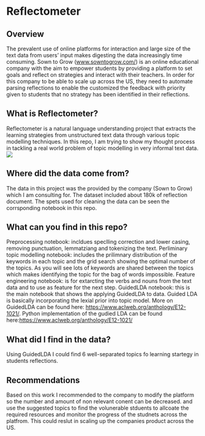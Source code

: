 # Reflectometer

##  Overview
The prevalent use of online platforms for interaction and large size of the text data from users’ input makes digesting the data increasingly time consuming. Sown to Grow (www.sowntogrow.com/) is an online educational company with the aim to empower students by providing a platform to set goals and reflect on strategies and interact with their teachers. In order for this company to be able to scale up across the US, they need to automate parsing reflections to enable the customized the feedback with priority given to students that no strategy has been identified in their reflections. 

## What is Reflectometer?
Reflectometer is a natural language understanding project that extracts the learning strategies from unstructured text data through various topic modelling techniques. In this repo, I am trying to show my thought process in tackling a real world problem of topic modelling in very informal text data. 
<img src="img/company.png" >

## Where did the data come from?
The data in this project was the provided by the company (Sown to Grow) which I am consulting for. The dataset included about 180k of reflection document. The spets used for cleaning the data can be seen the corrsponding notebook in this repo.

## What can you find in this repo?
Preprocessing notebook: 
incldues speclling correction and lower casing, removing punctuation, lemmatziang and tokenizing the text.
Perliminary topic modelling notebook:
includes the prilimnary distribution of the keywords in each topic and the grid search showing the optimal number of the topics. As you will see lots of keywords are shared between the topics which makes identifying the topic for the bag of words impossible.
Feature engineering notebook:
is for extarcting the verbs and nouns from the text data and to use as feature for the next step.
GuidedLDA notebook:
this is the main notebook that shows the applying GuidedLDA to data. Guided LDA is basically incorporating the lexial prior into topic model. More on GuidedLDA can be found here: https://www.aclweb.org/anthology/E12-1021/. Python implementation of the gudied LDA can be found here:https://www.aclweb.org/anthology/E12-1021/

## What did I find in the data?
Using GuidedLDA I could find 6 well-separated topics fo learning startegy in students reflections. 

## Recommendations
Based on this work I recommended to the company to modify the platform so the number and amount of non relevant conent can be decreased. and use the suggested topics to find the volunerable stduents to allcoate the required resources and monitor the progress of the studnets across the platfrom.
This could reslut in scaling up the companies product across the US. 

